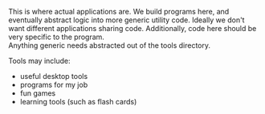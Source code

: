 This is where actual applications are.
We build programs here, and eventually abstract logic into more generic utility code.
Ideally we don't want different applications sharing code.
Additionally, code here should be very specific to the program.  
Anything generic needs abstracted out of the tools directory.

Tools may include:
- useful desktop tools
- programs for my job
- fun games
- learning tools (such as flash cards)
